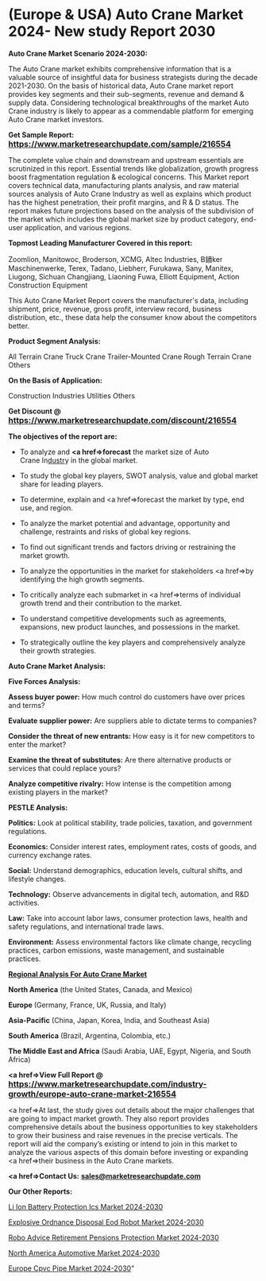 # (Europe & USA) Auto Crane Market 2024- New study Report 2030

<strong>Auto Crane Market Scenario 2024-2030:</strong>

The Auto Crane market exhibits comprehensive information that is a valuable source of insightful data for business strategists during the decade 2021-2030. On the basis of historical data, Auto Crane market report provides key segments and their sub-segments, revenue and demand &amp; supply data. Considering technological breakthroughs of the market Auto Crane industry is likely to appear as a commendable platform for emerging Auto Crane market investors.

<strong>Get Sample Report: <a href=https://www.marketresearchupdate.com/sample/216554><font size=3 color=#0000ff>https://www.marketresearchupdate.com/sample/216554</font></a></strong>

The complete value chain and downstream and upstream essentials are scrutinized in this report. Essential trends like globalization, growth progress boost fragmentation regulation &amp; ecological concerns. This Market report covers technical data, manufacturing plants analysis, and raw material sources analysis of Auto Crane Industry as well as explains which product has the highest penetration, their profit margins, and R & D status. The report makes future projections based on the analysis of the subdivision of the market which includes the global market size by product category, end-user application, and various regions.

<strong>Topmost Leading Manufacturer Covered in this report:</strong>

Zoomlion, Manitowoc, Broderson, XCMG, Altec Industries, B鐼ker Maschinenwerke, Terex, Tadano, Liebherr, Furukawa, Sany, Manitex, Liugong, Sichuan Changjiang, Liaoning Fuwa, Elliott Equipment, Action Construction Equipment

This Auto Crane Market Report covers the manufacturer's data, including shipment, price, revenue, gross profit, interview record, business distribution, etc., these data help the consumer know about the competitors better.

<strong>Product Segment Analysis: </strong>

All Terrain Crane
Truck Crane
Trailer-Mounted Crane
Rough Terrain Crane
Others

<strong>On the Basis of Application:</strong>

Construction
Industries
Utilities
Others

<strong>Get Discount @ <a href=https://www.marketresearchupdate.com/discount/216554><font size=3 color=#0000ff>https://www.marketresearchupdate.com/discount/216554</font></a></strong>

<strong><b>The objectives of the report are:</b></strong>

- To analyze and <strong><a href=><strong>forecast</strong></a></strong> the market size of Auto Crane In<a href=ASDF991299>dustr</a>y in the global market.

- To study the global key players, SWOT analysis, value and global market share for leading players.

- To determine, explain and <a href=>forecast</a> the market by type, end use, and region.

- To analyze the market potential and advantage, opportunity and challenge, restraints and risks of global key regions.

- To find out significant trends and factors driving or restraining the market growth.

- To analyze the opportunities in the market for stakeholders <a href=>by</a> identifying the high growth segments.

- To critically analyze each submarket in <a href=>terms</a> of individual growth trend and their contribution to the market.

- To understand competitive developments such as agreements, expansions, new product launches, and possessions in the market.

- To strategically outline the key players and comprehensively analyze their growth strategies.

<strong>Auto Crane Market Analysis:</strong>

<strong>Five Forces Analysis:</strong>

<strong>Assess buyer power:</strong> How much control do customers have over prices and terms?

<strong>Evaluate supplier power:</strong> Are suppliers able to dictate terms to companies?

<strong>Consider the threat of new entrants:</strong> How easy is it for new competitors to enter the market?

<strong>Examine the threat of substitutes:</strong> Are there alternative products or services that could replace yours?

<strong>Analyze competitive rivalry:</strong> How intense is the competition among existing players in the market?

<strong>PESTLE Analysis:</strong>

<strong>Politics:</strong> Look at political stability, trade policies, taxation, and government regulations.

<strong>Economics:</strong> Consider interest rates, employment rates, costs of goods, and currency exchange rates.

<strong>Social:</strong> Understand demographics, education levels, cultural shifts, and lifestyle changes.

<strong>Technology:</strong> Observe advancements in digital tech, automation, and R&D activities.

<strong>Law:</strong> Take into account labor laws, consumer protection laws, health and safety regulations, and international trade laws.

<strong>Environment:</strong> Assess environmental factors like climate change, recycling practices, carbon emissions, waste management, and sustainable practices.

<strong><u><b>Regional Analysis For Auto Crane Market</b></u></strong>

<strong><b>North America</b></strong> (the United States, Canada, and Mexico)

<strong><b>Europe </b></strong>(Germany, France, UK, Russia, and Italy)

<strong><b>Asia-Pacific</b></strong> (China, Japan, Korea, India, and Southeast Asia)

<strong><b>South America</b></strong> (Brazil, Argentina, Colombia, etc.)

<strong><b>The Middle East and Africa</b></strong> (Saudi Arabia, UAE, Egypt, Nigeria, and South Africa)

<strong><a href=>View Full Report</a> @ <a href=https://www.marketresearchupdate.com/industry-growth/europe-auto-crane-market-216554><font size=3 color=#0000ff>https://www.marketresearchupdate.com/industry-growth/europe-auto-crane-market-216554</font></a></strong>

<a href=>At last,</a> the study gives out details about the major challenges that are going to impact market growth. They also report provides comprehensive details about the business opportunities to key stakeholders to grow their business and raise revenues in the precise verticals. The report will aid the company’s existing or intend to join in this market to analyze the various aspects of this domain before investing or expanding <a href=>their</a> business in the Auto Crane markets.

<strong><a href=>Contact Us:</a></strong>
<strong>sales@marketresearchupdate.com</strong>

<strong>Our Other Reports:</strong>

<a href=https://www.linkedin.com/pulse/li-ion-battery-protection-ics-market-2023-trends>Li Ion Battery Protection Ics Market 2024-2030</a>

<a href=https://www.linkedin.com/pulse/explosive-ordnance-disposal-eod-robot-market-2f>Explosive Ordnance Disposal Eod Robot Market 2024-2030</a>

<a href=https://www.linkedin.com/pulse/robo-advice-retirement-pensions-protection-market>Robo Advice Retirement Pensions Protection Market 2024-2030</a>

<a href=https://www.linkedin.com/pulse/north-america-automotive-market-2023-xmqdf/>North America Automotive Market 2024-2030</a>

<a href=https://www.linkedin.com/pulse/europe-cpvc-pipe-market-research-report-kenfc/>Europe Cpvc Pipe Market 2024-2030</a>"
